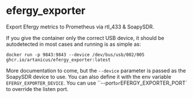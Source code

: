 # efergy_exporter
Export Efergy metrics to Prometheus via rtl_433 & SoapySDR.

If you give the container only the correct USB device, it should be autodetected in most cases and running is as simple as:

```
docker run -p 9843:9843 --device /dev/bus/usb/002/005 ghcr.io/artanicus/efergy_exporter:latest
```

More documentation to come, but the `--device` parameter is passed as the SoapySDR device to use. You can also define it with the env variable `EFERGY_EXPORTER_DEVICE`. You can use ``--port` or `EFERGY_EXPORTER_PORT` to override the listen port.

